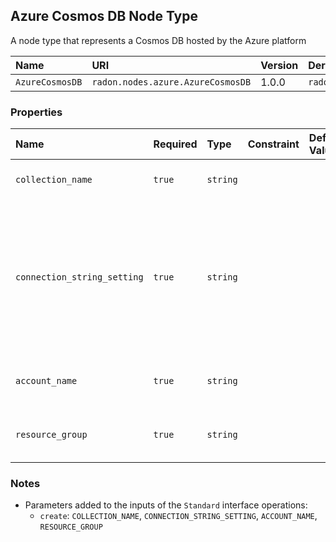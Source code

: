 ## Azure Cosmos DB Node Type

A node type that represents a Cosmos DB hosted by the Azure platform

| Name | URI | Version | Derived From |
|:---- |:--- |:------- |:------------ |
| `AzureCosmosDB` | `radon.nodes.azure.AzureCosmosDB` | 1.0.0 | `radon.nodes.azure.AzureResource` |

### Properties

| Name | Required | Type | Constraint | Default Value | Description |
|:---- |:-------- |:---- |:---------- |:------------- |:----------- |
| `collection_name` | `true` | `string`|   |   | The name of the collection. |
| `connection_string_setting` | `true` | `string` |   |   | The name of an app setting that contains the connection string used to connect to the Azure Cosmos DB account. |
| `account_name` | `true` | `string` |  |   | The Azure Cosmos account name. |
| `resource_group` | `true` | `string` |   |   | The name of the resource group. |

### Notes

* Parameters added to the inputs of the `Standard` interface operations:
    * `create`: `COLLECTION_NAME`, `CONNECTION_STRING_SETTING`, `ACCOUNT_NAME`, `RESOURCE_GROUP`
